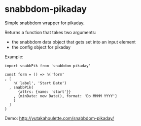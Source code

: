 # snabbdom-pikaday

Simple snabbdom wrapper for pikaday.

Returns a function that takes two arguments:
- the snabbdom data object that gets set into an input element
- the config object for pikaday

Example:

```es6
import snabbPik from 'snabbdom-pikaday'

const form = () => h('form'
, [
    h('label', 'Start Date')
  , snabbPik(
      {attrs: {name: 'start'}}
    , {minDate: new Date(), format: 'Do MMMM YYYY'}
    )
  ]
)
```

Demo: http://yutakahoulette.com/snabbdom-pikaday/

